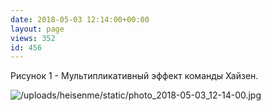 ```yaml
---
date: 2018-05-03 12:14:00+00:00
layout: page
views: 352
id: 456
---
```


Рисунок 1 - Мультипликативный эффект команды Хайзен.



![/uploads/heisenme/static/photo_2018-05-03_12-14-00.jpg](/uploads/heisenme/static/photo_2018-05-03_12-14-00.jpg)
